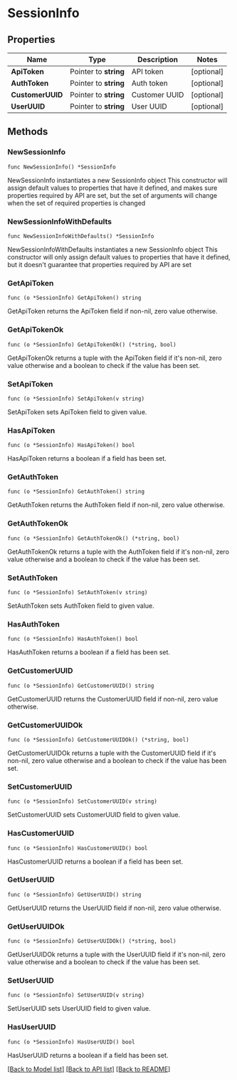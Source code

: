 # SessionInfo

## Properties

Name | Type | Description | Notes
------------ | ------------- | ------------- | -------------
**ApiToken** | Pointer to **string** | API token | [optional] 
**AuthToken** | Pointer to **string** | Auth token | [optional] 
**CustomerUUID** | Pointer to **string** | Customer UUID | [optional] 
**UserUUID** | Pointer to **string** | User UUID | [optional] 

## Methods

### NewSessionInfo

`func NewSessionInfo() *SessionInfo`

NewSessionInfo instantiates a new SessionInfo object
This constructor will assign default values to properties that have it defined,
and makes sure properties required by API are set, but the set of arguments
will change when the set of required properties is changed

### NewSessionInfoWithDefaults

`func NewSessionInfoWithDefaults() *SessionInfo`

NewSessionInfoWithDefaults instantiates a new SessionInfo object
This constructor will only assign default values to properties that have it defined,
but it doesn't guarantee that properties required by API are set

### GetApiToken

`func (o *SessionInfo) GetApiToken() string`

GetApiToken returns the ApiToken field if non-nil, zero value otherwise.

### GetApiTokenOk

`func (o *SessionInfo) GetApiTokenOk() (*string, bool)`

GetApiTokenOk returns a tuple with the ApiToken field if it's non-nil, zero value otherwise
and a boolean to check if the value has been set.

### SetApiToken

`func (o *SessionInfo) SetApiToken(v string)`

SetApiToken sets ApiToken field to given value.

### HasApiToken

`func (o *SessionInfo) HasApiToken() bool`

HasApiToken returns a boolean if a field has been set.

### GetAuthToken

`func (o *SessionInfo) GetAuthToken() string`

GetAuthToken returns the AuthToken field if non-nil, zero value otherwise.

### GetAuthTokenOk

`func (o *SessionInfo) GetAuthTokenOk() (*string, bool)`

GetAuthTokenOk returns a tuple with the AuthToken field if it's non-nil, zero value otherwise
and a boolean to check if the value has been set.

### SetAuthToken

`func (o *SessionInfo) SetAuthToken(v string)`

SetAuthToken sets AuthToken field to given value.

### HasAuthToken

`func (o *SessionInfo) HasAuthToken() bool`

HasAuthToken returns a boolean if a field has been set.

### GetCustomerUUID

`func (o *SessionInfo) GetCustomerUUID() string`

GetCustomerUUID returns the CustomerUUID field if non-nil, zero value otherwise.

### GetCustomerUUIDOk

`func (o *SessionInfo) GetCustomerUUIDOk() (*string, bool)`

GetCustomerUUIDOk returns a tuple with the CustomerUUID field if it's non-nil, zero value otherwise
and a boolean to check if the value has been set.

### SetCustomerUUID

`func (o *SessionInfo) SetCustomerUUID(v string)`

SetCustomerUUID sets CustomerUUID field to given value.

### HasCustomerUUID

`func (o *SessionInfo) HasCustomerUUID() bool`

HasCustomerUUID returns a boolean if a field has been set.

### GetUserUUID

`func (o *SessionInfo) GetUserUUID() string`

GetUserUUID returns the UserUUID field if non-nil, zero value otherwise.

### GetUserUUIDOk

`func (o *SessionInfo) GetUserUUIDOk() (*string, bool)`

GetUserUUIDOk returns a tuple with the UserUUID field if it's non-nil, zero value otherwise
and a boolean to check if the value has been set.

### SetUserUUID

`func (o *SessionInfo) SetUserUUID(v string)`

SetUserUUID sets UserUUID field to given value.

### HasUserUUID

`func (o *SessionInfo) HasUserUUID() bool`

HasUserUUID returns a boolean if a field has been set.


[[Back to Model list]](../README.md#documentation-for-models) [[Back to API list]](../README.md#documentation-for-api-endpoints) [[Back to README]](../README.md)


